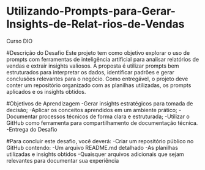 # Utilizando-Prompts-para-Gerar-Insights-de-Relat-rios-de-Vendas
Curso DIO

#Descrição do Desafio
Este projeto tem como objetivo explorar o uso de prompts com ferramentas de inteligência artificial para analisar relatórios de vendas e extrair insights valiosos. A proposta é utilizar prompts bem estruturados para interpretar os dados, identificar padrões e gerar conclusões relevantes para o negócio. Como entregável, o projeto deve conter um repositório organizado com as planilhas utilizadas, os prompts aplicados e os insights obtidos.

#Objetivos de Aprendizagem 
-Gerar insights estratégicos para tomada de decisão;
-Aplicar os conceitos aprendidos em um ambiente prático;
-Documentar processos técnicos de forma clara e estruturada; 
-Utilizar o GitHub como ferramenta para compartilhamento de documentação técnica. 
-Entrega do Desafio 

#Para concluir este desafio, você deverá: 
-Criar um repositório público no GitHub contendo: 
-Um arquivo README.md detalhado 
-As planilhas utilizadas e insights obtidos
-Quaisquer arquivos adicionais que sejam relevantes para documentar sua experiência
